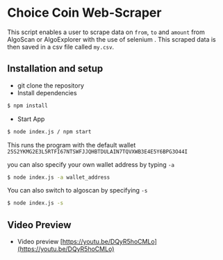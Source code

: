 # Choice Coin Web-Scraper

This script enables a user to scrape data on `from`, `to` and `amount` from AlgoScan or AlgoExplorer with the use of selenium . This scraped data is then saved in a csv file called `my.csv`.

## Installation and setup
- git clone the repository
- Install dependencies
```sh
$ npm install
```
- Start App
```sh
$ node index.js / npm start
```
This runs the program with the default wallet `25S2YKMG2E3L5RTFI67NTSWFJJQHBTDULAIN7TQVXWB3E4E5Y6BPG3O44I`

you can also specify your own wallet address by typing `-a`
```sh
$ node index.js -a wallet_address
```

You can also switch to algoscan by specifying `-s`
```sh
$ node index.js -s
```


## Video Preview

- Video preview [https://youtu.be/DQyR5hoCMLo](https://youtu.be/DQyR5hoCMLo)

